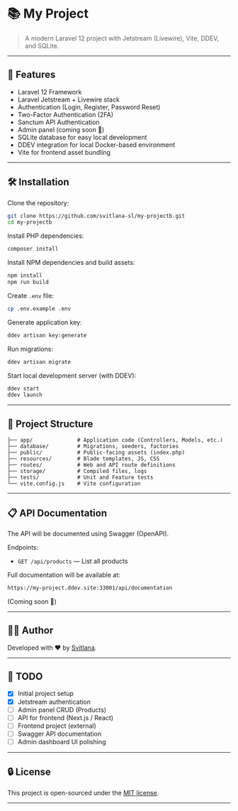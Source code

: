 # 📚 My Project

> A modern Laravel 12 project with Jetstream (Livewire), Vite, DDEV, and SQLite.

---

## 🚀 Features

- Laravel 12 Framework
- Laravel Jetstream + Livewire stack
- Authentication (Login, Register, Password Reset)
- Two-Factor Authentication (2FA)
- Sanctum API Authentication
- Admin panel (coming soon 🚧)
- SQLite database for easy local development
- DDEV integration for local Docker-based environment
- Vite for frontend asset bundling

---

## 🛠️ Installation

Clone the repository:

```bash
git clone https://github.com/svitlana-sl/my-projectb.git
cd my-projectb
```

Install PHP dependencies:

```bash
composer install
```

Install NPM dependencies and build assets:

```bash
npm install
npm run build
```

Create `.env` file:

```bash
cp .env.example .env
```

Generate application key:

```bash
ddev artisan key:generate
```

Run migrations:

```bash
ddev artisan migrate
```

Start local development server (with DDEV):

```bash
ddev start
ddev launch
```

---

## 📂 Project Structure

```
├── app/              # Application code (Controllers, Models, etc.)
├── database/         # Migrations, seeders, factories
├── public/           # Public-facing assets (index.php)
├── resources/        # Blade templates, JS, CSS
├── routes/           # Web and API route definitions
├── storage/          # Compiled files, logs
├── tests/            # Unit and Feature tests
└── vite.config.js    # Vite configuration
```

---

## 📋 API Documentation

The API will be documented using Swagger (OpenAPI).

Endpoints:

- `GET /api/products` — List all products

Full documentation will be available at:

```bash
https://my-project.ddev.site:33001/api/documentation
```

(Coming soon 🚧)

---

## 🧑‍💻 Author

Developed with ❤️ by [Svitlana](https://github.com/svitlana-sl).

---

## 🏁 TODO

- [x] Initial project setup
- [x] Jetstream authentication
- [ ] Admin panel CRUD (Products)
- [ ] API for frontend (Next.js / React)
- [ ] Frontend project (external)
- [ ] Swagger API documentation
- [ ] Admin dashboard UI polishing

---

## 🔒 License

This project is open-sourced under the [MIT license](https://opensource.org/licenses/MIT).

---
